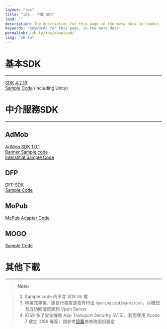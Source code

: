 ```yaml
---
layout: "ios"
title: "iOS - 下載 SDK"
lead: ""
description: The description for this page in the meta data in header.
keywords: 'Keywords for this page, in the meta data'
permalink: /zh-tw/ios/download/
lang: "zh-tw"
---
```

# 基本SDK
---
<a href="http://m.vpon.com/sdk/VponSDK-iOS/Lib64bit/64bit_vpadn_4216_libAdOn_ebf2c28.a" class="btn btn-lg btn-outline" role="button">SDK 4.2.16</a><br>
<a href="http://m.vpon.com/sdk/VponSDK-iOS/BannerInterstitialSample_42x.zip" class="btn btn-lg btn-outline" role="button">
Sample Code</a>  (including Unity)


# 中介服務SDK
---
## AdMob

 <a href="http://m.vpadn.com/sdk/VponAdapter_iOS_eff8d70_v1.0.1.a" class="btn btn-lg btn-outline" role="button">AdMob SDK 1.0.1</a><br>
<a href="http://m.vpon.com/sdk/iosAdmobBanner.zip" class="btn btn-lg btn-outline" role="button">Banner Sample code</a><br>
<a href="http://m.vpon.com/sdk/iosAdmobIS.zip" class="btn btn-lg btn-outline" role="button">Interstitial Sample Code</a>

## DFP

 <a href="http://m.vpon.com/sdk/admob-adapter-1.0.0-1505261651-830485e.jar" class="btn btn-lg btn-outline" role="button">DFP SDK</a><br>
  <a href="http://m.vpon.com/sdk/iosDFPsample.zip" class="btn btn-lg btn-outline" role="button">Sample Code</a><br>

## MoPub
 <a href="http://m.vpon.com/sdk/Mopub_iOS_Vpon_Adapter1.0.zip" class="btn btn-lg btn-outline" role="button">MoPub Adapter Code</a><br>

## MOGO
<a href="http://m.vpon.com/sdk/MOGO/MangoDemo.zip" class="btn btn-lg btn-outline" role="button">Sample Code</a><br>

# 其他下載
---


>**Note:**

>2. Sample code 內不含 SDK lib 檔
>3. 串接完畢後，請自行檢查是否有印出 `VponLog:didImpression`，以確認有成功回傳資訊到 Vpon Server
>4. iOS9 多了安全條款 App Transport Security (ATS)，若您使用 Xcode 7 建立 iOS9 專案，請參考[這篇]來修改部份設定

[升級最新SDK所需修改]: {{site.baseurl}}/zh-tw/ios/latest-news/update-to-SDK4_2_x/

[這篇]: ../latest-news/ios9ats/
